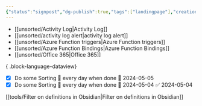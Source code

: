 ```yaml
---
{"status":"signpost","dg-publish":true,"tags":["landingpage"],"creation_date":"2024-05-03 10:38","permalink":"/mo-cs/unsorted-notes/","dgPassFrontmatter":true}
---
```


- [[unsorted/Activity Log\|Activity Log]]
- [[unsorted/activity log alert\|activity log alert]]
- [[unsorted/Azure Function triggers\|Azure Function triggers]]
- [[unsorted/Azure Function Bindings\|Azure Function Bindings]]
- [[unsorted/Office 365\|Office 365]]

{ .block-language-dataview}
- [x] Do some Sorting 🔁 every day when done 🛫 2024-05-05
- [x] Do some Sorting 🔁 every day when done 🛫 2024-05-04 ✅ 2024-05-04

[[tools/Filter on definitions in Obsidian\|Filter on definitions in Obsidian]]
